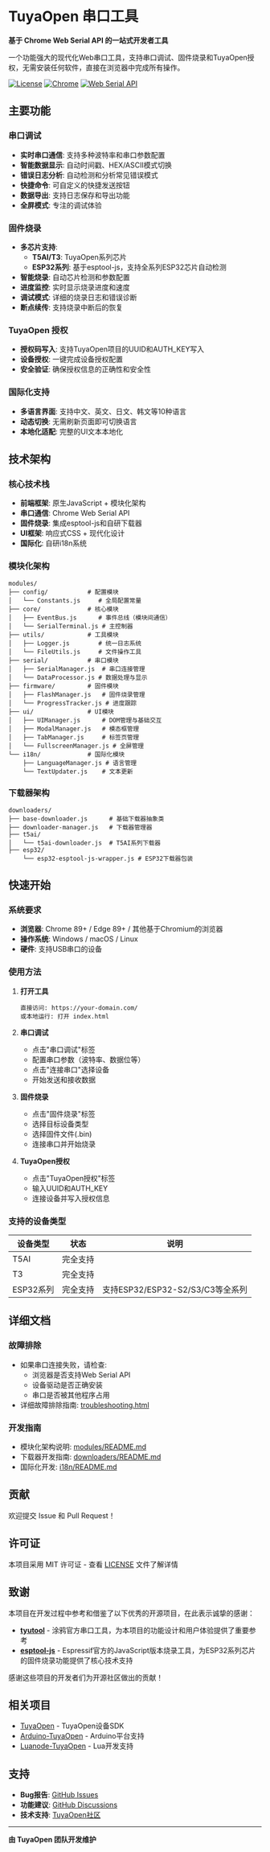 # TuyaOpen 串口工具

**基于 Chrome Web Serial API 的一站式开发者工具**

一个功能强大的现代化Web串口工具，支持串口调试、固件烧录和TuyaOpen授权，无需安装任何软件，直接在浏览器中完成所有操作。

[![License](https://img.shields.io/badge/license-MIT-blue.svg)](license.md)
[![Chrome](https://img.shields.io/badge/Chrome-89%2B-green.svg)](https://www.google.com/chrome/)
[![Web Serial API](https://img.shields.io/badge/Web%20Serial%20API-supported-brightgreen.svg)](https://developer.mozilla.org/en-US/docs/Web/API/Web_Serial_API)

## 主要功能

### 串口调试
- **实时串口通信**: 支持多种波特率和串口参数配置
- **智能数据显示**: 自动时间戳、HEX/ASCII模式切换
- **错误日志分析**: 自动检测和分析常见错误模式
- **快捷命令**: 可自定义的快捷发送按钮
- **数据导出**: 支持日志保存和导出功能
- **全屏模式**: 专注的调试体验

### 固件烧录
- **多芯片支持**: 
  - **T5AI/T3**: TuyaOpen系列芯片
  - **ESP32系列**: 基于esptool-js，支持全系列ESP32芯片自动检测
- **智能烧录**: 自动芯片检测和参数配置
- **进度监控**: 实时显示烧录进度和速度
- **调试模式**: 详细的烧录日志和错误诊断
- **断点续传**: 支持烧录中断后的恢复

### TuyaOpen 授权
- **授权码写入**: 支持TuyaOpen项目的UUID和AUTH_KEY写入
- **设备授权**: 一键完成设备授权配置
- **安全验证**: 确保授权信息的正确性和安全性

### 国际化支持
- **多语言界面**: 支持中文、英文、日文、韩文等10种语言
- **动态切换**: 无需刷新页面即可切换语言
- **本地化适配**: 完整的UI文本本地化

## 技术架构

### 核心技术栈
- **前端框架**: 原生JavaScript + 模块化架构
- **串口通信**: Chrome Web Serial API
- **固件烧录**: 集成esptool-js和自研下载器
- **UI框架**: 响应式CSS + 现代化设计
- **国际化**: 自研i18n系统

### 模块化架构
```
modules/
├── config/           # 配置模块
│   └── Constants.js     # 全局配置常量
├── core/             # 核心模块
│   ├── EventBus.js      # 事件总线（模块间通信）
│   └── SerialTerminal.js # 主控制器
├── utils/            # 工具模块
│   ├── Logger.js        # 统一日志系统
│   └── FileUtils.js     # 文件操作工具
├── serial/           # 串口模块
│   ├── SerialManager.js  # 串口连接管理
│   └── DataProcessor.js # 数据处理与显示
├── firmware/         # 固件模块
│   ├── FlashManager.js   # 固件烧录管理
│   └── ProgressTracker.js # 进度跟踪
├── ui/               # UI模块
│   ├── UIManager.js      # DOM管理与基础交互
│   ├── ModalManager.js   # 模态框管理
│   ├── TabManager.js     # 标签页管理
│   └── FullscreenManager.js # 全屏管理
└── i18n/             # 国际化模块
    ├── LanguageManager.js # 语言管理
    └── TextUpdater.js    # 文本更新
```

### 下载器架构
```
downloaders/
├── base-downloader.js      # 基础下载器抽象类
├── downloader-manager.js   # 下载器管理器
├── t5ai/
│   └── t5ai-downloader.js  # T5AI系列下载器
├── esp32/
    └── esp32-esptool-js-wrapper.js # ESP32下载器包装
```

## 快速开始

### 系统要求
- **浏览器**: Chrome 89+ / Edge 89+ / 其他基于Chromium的浏览器
- **操作系统**: Windows / macOS / Linux
- **硬件**: 支持USB串口的设备

### 使用方法

1. **打开工具**
   ```
   直接访问: https://your-domain.com/
   或本地运行: 打开 index.html
   ```

2. **串口调试**
   - 点击"串口调试"标签
   - 配置串口参数（波特率、数据位等）
   - 点击"连接串口"选择设备
   - 开始发送和接收数据

3. **固件烧录**
   - 点击"固件烧录"标签
   - 选择目标设备类型
   - 选择固件文件(.bin)
   - 连接串口并开始烧录

4. **TuyaOpen授权**
   - 点击"TuyaOpen授权"标签
   - 输入UUID和AUTH_KEY
   - 连接设备并写入授权信息

### 支持的设备类型

| 设备类型 | 状态 | 说明 |
|---------|------|------|
| T5AI | 完全支持 |  |
| T3 | 完全支持 |  |
| ESP32系列 | 完全支持 | 支持ESP32/ESP32-S2/S3/C3等全系列 |


## 详细文档

### 故障排除
- 如果串口连接失败，请检查:
  - 浏览器是否支持Web Serial API
  - 设备驱动是否正确安装
  - 串口是否被其他程序占用
- 详细故障排除指南: [troubleshooting.html](troubleshooting.html)

### 开发指南
- 模块化架构说明: [modules/README.md](modules/README.md)
- 下载器开发指南: [downloaders/README.md](downloaders/README.md)
- 国际化开发: [i18n/README.md](i18n/README.md)

## 贡献

欢迎提交 Issue 和 Pull Request！

## 许可证

本项目采用 MIT 许可证 - 查看 [LICENSE](license.md) 文件了解详情

## 致谢

本项目在开发过程中参考和借鉴了以下优秀的开源项目，在此表示诚挚的感谢：

- **[tyutool](https://github.com/tuya/tyutool)** - 涂鸦官方串口工具，为本项目的功能设计和用户体验提供了重要参考
- **[esptool-js](https://github.com/espressif/esptool-js)** - Espressif官方的JavaScript版本烧录工具，为ESP32系列芯片的固件烧录功能提供了核心技术支持

感谢这些项目的开发者们为开源社区做出的贡献！

## 相关项目

- [TuyaOpen](https://github.com/tuya/tuya-open-sdk-for-device) - TuyaOpen设备SDK
- [Arduino-TuyaOpen](https://github.com/tuya/arduino-tuyaopen) - Arduino平台支持
- [Luanode-TuyaOpen](https://github.com/tuya/luanode-tuyaopen) - Lua开发支持

## 支持

- **Bug报告**: [GitHub Issues](https://github.com/Tuya/TuyaOpen-WebSerial/issues)
- **功能建议**: [GitHub Discussions](https://github.com/Tuya/TuyaOpen-WebSerial/discussions)
- **技术支持**: [TuyaOpen社区](https://developer.tuya.com/)

---

**由 TuyaOpen 团队开发维护**

